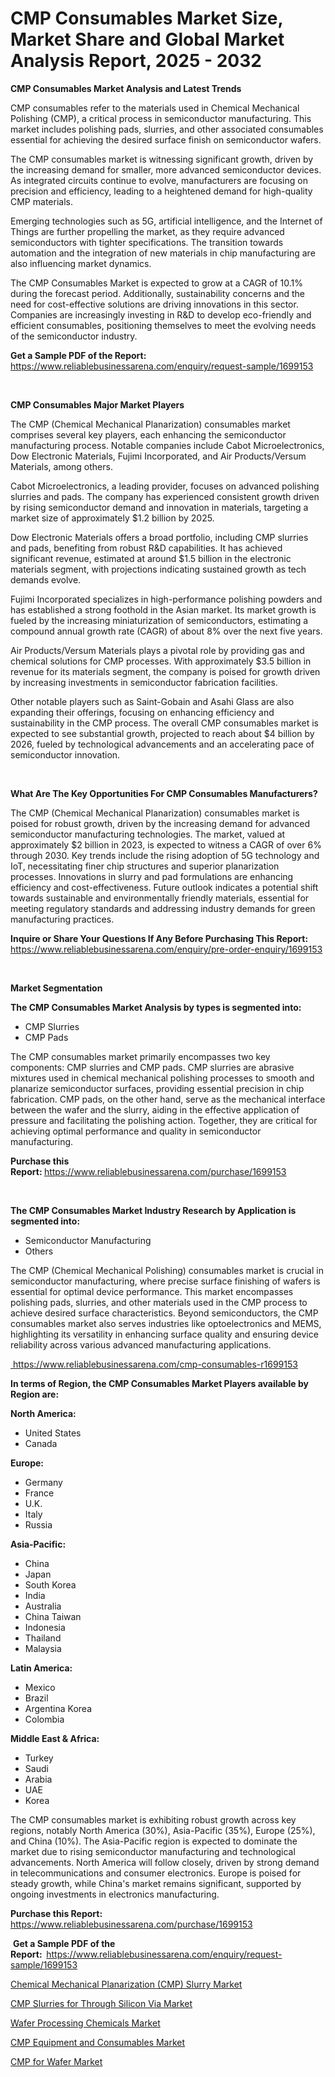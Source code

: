<p><h1>CMP Consumables Market Size, Market Share and Global Market Analysis Report, 2025 - 2032</h1></p><p><strong>CMP Consumables Market Analysis and Latest Trends</strong></p>
<p><p>CMP consumables refer to the materials used in Chemical Mechanical Polishing (CMP), a critical process in semiconductor manufacturing. This market includes polishing pads, slurries, and other associated consumables essential for achieving the desired surface finish on semiconductor wafers. </p><p>The CMP consumables market is witnessing significant growth, driven by the increasing demand for smaller, more advanced semiconductor devices. As integrated circuits continue to evolve, manufacturers are focusing on precision and efficiency, leading to a heightened demand for high-quality CMP materials. </p><p>Emerging technologies such as 5G, artificial intelligence, and the Internet of Things are further propelling the market, as they require advanced semiconductors with tighter specifications. The transition towards automation and the integration of new materials in chip manufacturing are also influencing market dynamics.</p><p>The CMP Consumables Market is expected to grow at a CAGR of 10.1% during the forecast period. Additionally, sustainability concerns and the need for cost-effective solutions are driving innovations in this sector. Companies are increasingly investing in R&D to develop eco-friendly and efficient consumables, positioning themselves to meet the evolving needs of the semiconductor industry.</p></p>
<p><strong>Get a Sample PDF of the Report:&nbsp;</strong> <a href="https://www.reliablebusinessarena.com/enquiry/request-sample/1699153?utm_campaign=2033&utm_medium=2&utm_source=Github&utm_content=ia&utm_term=27032025&utm_id=cmp-consumables">https://www.reliablebusinessarena.com/enquiry/request-sample/1699153</a></p>
<p>&nbsp;</p>
<p><strong>CMP Consumables Major Market Players</strong></p>
<p><p>The CMP (Chemical Mechanical Planarization) consumables market comprises several key players, each enhancing the semiconductor manufacturing process. Notable companies include Cabot Microelectronics, Dow Electronic Materials, Fujimi Incorporated, and Air Products/Versum Materials, among others.</p><p>Cabot Microelectronics, a leading provider, focuses on advanced polishing slurries and pads. The company has experienced consistent growth driven by rising semiconductor demand and innovation in materials, targeting a market size of approximately $1.2 billion by 2025.</p><p>Dow Electronic Materials offers a broad portfolio, including CMP slurries and pads, benefiting from robust R&D capabilities. It has achieved significant revenue, estimated at around $1.5 billion in the electronic materials segment, with projections indicating sustained growth as tech demands evolve.</p><p>Fujimi Incorporated specializes in high-performance polishing powders and has established a strong foothold in the Asian market. Its market growth is fueled by the increasing miniaturization of semiconductors, estimating a compound annual growth rate (CAGR) of about 8% over the next five years.</p><p>Air Products/Versum Materials plays a pivotal role by providing gas and chemical solutions for CMP processes. With approximately $3.5 billion in revenue for its materials segment, the company is poised for growth driven by increasing investments in semiconductor fabrication facilities.</p><p>Other notable players such as Saint-Gobain and Asahi Glass are also expanding their offerings, focusing on enhancing efficiency and sustainability in the CMP process. The overall CMP consumables market is expected to see substantial growth, projected to reach about $4 billion by 2026, fueled by technological advancements and an accelerating pace of semiconductor innovation.</p></p>
<p>&nbsp;</p>
<p><strong>What Are The Key Opportunities For CMP Consumables Manufacturers?</strong></p>
<p><p>The CMP (Chemical Mechanical Planarization) consumables market is poised for robust growth, driven by the increasing demand for advanced semiconductor manufacturing technologies. The market, valued at approximately $2 billion in 2023, is expected to witness a CAGR of over 6% through 2030. Key trends include the rising adoption of 5G technology and IoT, necessitating finer chip structures and superior planarization processes. Innovations in slurry and pad formulations are enhancing efficiency and cost-effectiveness. Future outlook indicates a potential shift towards sustainable and environmentally friendly materials, essential for meeting regulatory standards and addressing industry demands for green manufacturing practices.</p></p>
<p><strong>Inquire or Share Your Questions If Any Before Purchasing This Report:</strong> <a href="https://www.reliablebusinessarena.com/enquiry/pre-order-enquiry/1699153?utm_campaign=2033&utm_medium=2&utm_source=Github&utm_content=ia&utm_term=27032025&utm_id=cmp-consumables">https://www.reliablebusinessarena.com/enquiry/pre-order-enquiry/1699153</a></p>
<p>&nbsp;</p>
<p><strong>Market Segmentation</strong></p>
<p><strong>The CMP Consumables Market Analysis by types is segmented into:</strong></p>
<p><ul><li>CMP Slurries</li><li>CMP Pads</li></ul></p>
<p><p>The CMP consumables market primarily encompasses two key components: CMP slurries and CMP pads. CMP slurries are abrasive mixtures used in chemical mechanical polishing processes to smooth and planarize semiconductor surfaces, providing essential precision in chip fabrication. CMP pads, on the other hand, serve as the mechanical interface between the wafer and the slurry, aiding in the effective application of pressure and facilitating the polishing action. Together, they are critical for achieving optimal performance and quality in semiconductor manufacturing.</p></p>
<p><strong>Purchase this Report:&nbsp;</strong><a href="https://www.reliablebusinessarena.com/purchase/1699153?utm_campaign=2033&utm_medium=2&utm_source=Github&utm_content=ia&utm_term=27032025&utm_id=cmp-consumables">https://www.reliablebusinessarena.com/purchase/1699153</a></p>
<p>&nbsp;</p>
<p><strong>The CMP Consumables Market Industry Research by Application is segmented into:</strong></p>
<p><ul><li>Semiconductor Manufacturing</li><li>Others</li></ul></p>
<p><p>The CMP (Chemical Mechanical Polishing) consumables market is crucial in semiconductor manufacturing, where precise surface finishing of wafers is essential for optimal device performance. This market encompasses polishing pads, slurries, and other materials used in the CMP process to achieve desired surface characteristics. Beyond semiconductors, the CMP consumables market also serves industries like optoelectronics and MEMS, highlighting its versatility in enhancing surface quality and ensuring device reliability across various advanced manufacturing applications.</p></p>
<p><a href="https://www.reliablebusinessarena.com/cmp-consumables-r1699153?utm_campaign=2033&utm_medium=2&utm_source=Github&utm_content=ia&utm_term=27032025&utm_id=cmp-consumables">&nbsp;https://www.reliablebusinessarena.com/cmp-consumables-r1699153</a></p>
<p><strong>In terms of Region, the CMP Consumables Market Players available by Region are:</strong></p>
<p>
    <p> <strong> North America: </strong>
        <ul>
            <li>United States</li>
            <li>Canada</li>
        </ul>
        </p> 
    <p> <strong> Europe: </strong>
        <ul>
            <li>Germany</li>
            <li>France</li>
            <li>U.K.</li>
            <li>Italy</li>
            <li>Russia</li>
        </ul>
        </p> 
    <p> <strong> Asia-Pacific: </strong>
        <ul>
            <li>China</li>
            <li>Japan</li>
            <li>South Korea</li>
            <li>India</li>
            <li>Australia</li>
            <li>China Taiwan</li>
            <li>Indonesia</li>
            <li>Thailand</li>
            <li>Malaysia</li>
        </ul>
        </p> 
    <p> <strong> Latin America: </strong>
        <ul>
            <li>Mexico</li>
            <li>Brazil</li>
            <li>Argentina Korea</li>
            <li>Colombia</li>
        </ul>
        </p> 
    <p> <strong> Middle East & Africa: </strong>
        <ul>
            <li>Turkey</li>
            <li>Saudi</li>
            <li>Arabia</li>
            <li>UAE</li>
            <li>Korea</li>
        </ul>
    </p>
    </p>
<p><p>The CMP consumables market is exhibiting robust growth across key regions, notably North America (30%), Asia-Pacific (35%), Europe (25%), and China (10%). The Asia-Pacific region is expected to dominate the market due to rising semiconductor manufacturing and technological advancements. North America will follow closely, driven by strong demand in telecommunications and consumer electronics. Europe is poised for steady growth, while China's market remains significant, supported by ongoing investments in electronics manufacturing.</p></p>
<p><strong>Purchase this Report: </strong><a href="https://www.reliablebusinessarena.com/purchase/1699153?utm_campaign=2033&utm_medium=2&utm_source=Github&utm_content=ia&utm_term=27032025&utm_id=cmp-consumables">https://www.reliablebusinessarena.com/purchase/1699153</a></p>
<p>&nbsp;<strong>Get a Sample PDF of the Report:&nbsp;&nbsp;</strong><a href="https://www.reliablebusinessarena.com/enquiry/request-sample/1699153?utm_campaign=2033&utm_medium=2&utm_source=Github&utm_content=ia&utm_term=27032025&utm_id=cmp-consumables">https://www.reliablebusinessarena.com/enquiry/request-sample/1699153</a></p>
<p><strong></strong></p>
<p><p><a href="https://github.com/oduorsarath9/Market-Research-Report-List-1/blob/main/chemical-mechanical-planarization-cmp-slurry-market.md?utm_campaign=2033&utm_medium=2&utm_source=Github&utm_content=ia&utm_term=27032025&utm_id=cmp-consumables">Chemical Mechanical Planarization (CMP) Slurry Market</a></p><p><a href="https://github.com/eleussabra/Market-Research-Report-List-1/blob/main/cmp-slurries-for-through-silicon-via-market.md?utm_campaign=2033&utm_medium=2&utm_source=Github&utm_content=ia&utm_term=27032025&utm_id=cmp-consumables">CMP Slurries for Through Silicon Via Market</a></p><p><a href="https://github.com/floengsubb/Market-Research-Report-List-1/blob/main/wafer-processing-chemicals-market.md?utm_campaign=2033&utm_medium=2&utm_source=Github&utm_content=ia&utm_term=27032025&utm_id=cmp-consumables">Wafer Processing Chemicals Market</a></p><p><a href="https://github.com/salkidtodo/Market-Research-Report-List-1/blob/main/cmp-equipment-and-consumables-market.md?utm_campaign=2033&utm_medium=2&utm_source=Github&utm_content=ia&utm_term=27032025&utm_id=cmp-consumables">CMP Equipment and Consumables Market</a></p><p><a href="https://github.com/ildyduedu/Market-Research-Report-List-1/blob/main/cmp-for-wafer-market.md?utm_campaign=2033&utm_medium=2&utm_source=Github&utm_content=ia&utm_term=27032025&utm_id=cmp-consumables">CMP for Wafer Market</a></p></p>